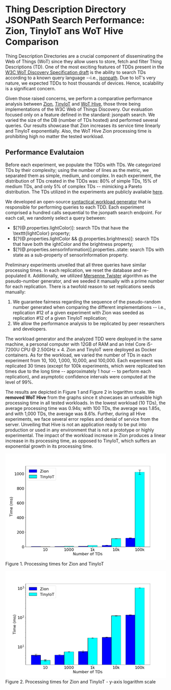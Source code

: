 # Thing Description Directory JSONPath Search Performance: Zion, TinyIoT ans WoT Hive Comparison


Thing Description Directories are a crucial component of disseminating the Web of Things (WoT) since they allow users to store, fetch and filter Thing Descriptions (TD). One of the most exciting features of TDDs present in the [W3C WoT Discovery Specification draft](https://w3c.github.io/wot-discovery) is the ability to search TDs according to a known query language --i.e., [jsonpath](https://tools.ietf.org/id/draft-goessner-dispatch-jsonpath-00.html). Due to IoT's very nature, we expected TDDs to host thousands of devices. Hence, scalability is a significant concern.

Given those raised concerns, we perform a comparative performance analysis between [Zion](https://github.com/vaimee/zion), [TinyIoT](https://github.com/TinyIoT/thing-directory) and [WoT Hive](https://github.com/oeg-upm/wot-hive), those three being implementations of the W3C Web of Things Discovery. Our evaluation focused only on a feature defined in the standard: jsonpath search. We varied the size of the DB (number of TDs hosted) and performed several queries. Our results showcase that Zion increases its service time linearly and TinyIoT exponentially. Also, the WoT Hive Zion processing time is prohibiting high no matter the tested workload.


## Performance Evalutaion

Before each experiment, we populate the TDDs with TDs. We categorized TDs by their complexity; using the number of lines as the metric, we separated them as simple, medium, and complex. In each experiment, the distribution of TDs created in the TDDs was: 80% of simple TDs, 15% of medium TDs, and only 5% of complex TDs -- mimicking a Pareto distribution. The TDs utilized in the experiments are publicly available [here](https://github.com/vaimee/tdd-workload-generator/tree/main/src/populate-db/examples-td). 

We developed an open-source [syntactical workload generator](https://github.com/vaimee/tdd-workload-generator) that is responsible for performing queries to each TDD. Each experiment comprised a hundred calls sequential to the jsonpath search endpoint. For each call, we randomly select a query between: 
  * \$[?(@.properties.lightColor)]: search TDs that have the \texttt{lightColor} property;
  * \$[?(@.properties.lightColor && @.properties.brightness)]: search TDs that have both the ightColor and the brightness property;  
  * \$[?(@.properties.sensorInformation)].properties..state: search TDs with state as a sub-property of sensorInformation property.



Preliminary experiments unveiled that all three queries have similar processing times. In each replication, we reset the database and re-populated it. Additionally, we utilized [Mersenne Twister](http://www.math.sci.hiroshima-u.ac.jp/m-mat/MT/emt.html) algorithm as the pseudo-number generator, and we seeded it manually with a prime number for each replication. There is a twofold reason to set replications seeds manually: 
1. We guarantee fairness regarding the sequence of the pseudo-random number generated when comparing the different implementations -- i.e., replication #12 of a given experiment with Zion was seeded as replication #12 of a given TinyIoT replication; 
2. We allow the performance analysis to be replicated by peer researchers and developers. 


The workload generator and the analyzed TDD were deployed in the same machine, a personal computer with 12GB of RAM and an Intel Core i5-7200U CPU @ 2.50GHz × 4. Zion and TinyIoT were deployed as Docker containers. As for the workload, we varied the number of TDs in each experiment from 10, 100, 1,000, 10,000, and 100,000. Each experiment was replicated 30 times (except for 100k experiments, which were replicated ten times due to the long time -- approximately 1 hour -- to perform each replication), and asymptotic confidence intervals were computed at the level of 99\%. 

The results are depicted in Figure 1 and Figure 2 in logarithm scale. We **removed WoT Hive** from the graphs since it showcases an unfeasible high processing time in all tested workloads. In the lowest workload (10 TDs), the average processing time was 0.94s; with 100 TDs, the average was 1.85s, and with 1,000 TDs, the average was 8.61s. Further, during all Hive experiments, we face several error replies and denial of service from the server. Unveiling that Hive is not an application ready to be put into production or used in any environment that is not a prototype or highly experimental.  The impact of the workload increase in Zion produces a linear increase in its processing time, as opposed to TinyIoT, which suffers an exponential growth in its processing time.


![alt text][processing]
Figure 1. Processing times for Zion and TinyIoT

![alt text][processing-log]
Figure 2. Processing times for Zion and TinyIoT - y-axis logarithm scale

[processing-log]: ./assets/figures/zion-comparisson-log.png "Logo Title Text 2"
[processing]: ./assets/figures/zion-comparisson.png "Logo Title Text 2"
